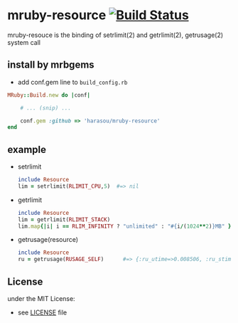 # mruby-resource   [![Build Status](https://travis-ci.org/harasou/mruby-resource.svg?branch=master)](https://travis-ci.org/harasou/mruby-resource)

mruby-resouce is the binding of setrlimit(2) and getrlimit(2), getrusage(2) system call

## install by mrbgems
- add conf.gem line to `build_config.rb`

```ruby
MRuby::Build.new do |conf|

    # ... (snip) ...

    conf.gem :github => 'harasou/mruby-resource'
end
```

## example

- setrlimit

    ```ruby
    include Resource
    lim = setrlimit(RLIMIT_CPU,5)  #=> nil
    ```

- getrlimit

    ```ruby
    include Resource
    lim = getrlimit(RLIMIT_STACK)                                       #=> [8388608, 1.844674407371e+19]
    lim.map{|i| i == RLIM_INFINITY ? "unlimited" : "#{i/(1024**2)}MB" } #=> ["8MB", "unlimited"]
    ```

- getrusage(resource)

    ```ruby
    include Resource
    ru = getrusage(RUSAGE_SELF)      #=> {:ru_utime=>0.008506, :ru_stime=>0.008506, :ru_maxrss=>2512, :ru_ixrss=>0, :ru_idrss=>0, :ru_isrss=>0, :ru_minflt=>466, :ru_majflt=>0, :ru_nswap=>0, :ru_inblock=>0, :ru_oublock=>0, :ru_msgsnd=>0, :ru_msgrcv=>0, :ru_nsignals=>0, :ru_nvcsw=>4, :ru_nivcsw=>9}
    ```

## License
under the MIT License:

- see [LICENSE](LICENSE) file
